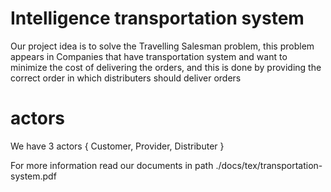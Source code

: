 # Intelligence transportation system
Our project idea is to solve the Travelling Salesman problem, this problem
appears in Companies that have transportation system and want to minimize
the cost of delivering the orders, and this is done by providing the correct
order in which distributers should deliver orders

# actors
We have 3 actors { Customer, Provider, Distributer }

For more information read our documents in path ./docs/tex/transportation-system.pdf
